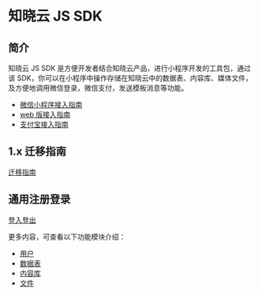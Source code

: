 # 知晓云 JS SDK

## 简介

知晓云 JS SDK 是方便开发者结合知晓云产品，进行小程序开发的工具包，通过该 SDK，你可以在小程序中操作存储在知晓云中的数据表、内容库、媒体文件，及方便地调用微信登录，微信支付，发送模板消息等功能。

- [微信小程序接入指南](./wechat/README.md)
- [web 版接入指南](./web/README.md)
- [支付宝接入指南](./alipay/README.md)

## 1.x 迁移指南

[迁移指南](./migrate-from-v1.md)

## 通用注册登录

[登入登出](./auth.md)

更多内容，可查看以下功能模块介绍：

* [用户](./user.md)
* [数据表](./schema/README.md)
* [内容库](./content/README.md)
* [文件](./file/README.md)
